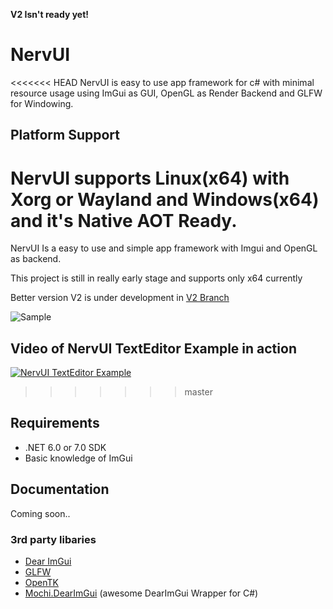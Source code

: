 **V2 Isn't ready yet!**
# NervUI
<<<<<<< HEAD
NervUI is easy to use app framework for c# with minimal resource usage using ImGui as GUI, OpenGL as Render Backend and GLFW for Windowing.
## Platform Support
NervUI supports Linux(x64) with Xorg or Wayland and Windows(x64) and it's Native AOT Ready.
=======

NervUI Is a easy to use and simple app framework with Imgui and OpenGL as backend.

This project is still in really early stage and supports only x64 currently

Better version V2 is under development in [V2 Branch](https://github.com/byte-0x74/NervUI/tree/v2)

![Sample](https://cdn.discordapp.com/attachments/1060656842323263500/1061369277321576578/image.png)
## Video of NervUI TextEditor Example in action
[![NervUI TextEditor Example](https://markdown-videos.deta/youtube/wUJ3vr8q6A0)](https://youtu.be/wUJ3vr8q6A0)

>>>>>>> master
## Requirements
- .NET 6.0 or 7.0 SDK
- Basic knowledge of ImGui
## Documentation
Coming soon..
### 3rd party libaries
- [Dear ImGui](https://github.com/ocornut/imgui)
- [GLFW](https://github.com/glfw/glfw)
- [OpenTK](https://github.com/opentk/opentk)
- [Mochi.DearImGui](https://github.com/MochiLibraries/Mochi.DearImGui) (awesome DearImGui Wrapper for C#)

